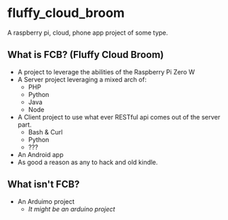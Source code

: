 # fluffy_cloud_broom
A raspberry pi, cloud, phone app project of some type.

## What is FCB? (Fluffy Cloud Broom)
* A project to leverage the abilities of the Raspberry Pi Zero W
* A Server project leveraging a mixed arch of:
	* PHP
	* Python
	* Java
	* Node
* A Client project to use what ever RESTful api comes out of the server part.
	* Bash & Curl
	* Python
	* ???
* An Android app
* As good a reason as any to hack and old kindle.

## What isn't FCB?
* An Arduimo project
	* _It might be an arduino project_
